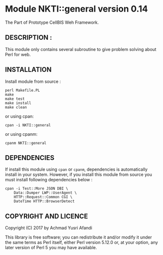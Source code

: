 # Module NKTI::general version 0.14

The Part of Prototype CellBIS Weh Framework.

## DESCRIPTION :

This module only contains several subroutine to give problem solving
about Perl for web.

## INSTALLATION

Install module from source :

    perl Makefile.PL
    make
    make test
    make install
    make clean

or using cpan:

    cpan -i NKTI::general

or using cpanm:

    cpanm NKTI::general

## DEPENDENCIES

If install this module using `cpan` or `cpanm`, dependencies is automatically install in your system.
However, if you install this module from source you must install following dependencies below :

    cpan -i Test::More JSON DBI \
        Data::Dumper LWP::UserAgent \
        HTTP::Request::Common CGI \
        DateTime HTTP::BrowserDetect


## COPYRIGHT AND LICENCE

Copyright (C) 2017 by Achmad Yusri Afandi

This library is free software; you can redistribute it and/or modify
it under the same terms as Perl itself, either Perl version 5.12.0 or,
at your option, any later version of Perl 5 you may have available.


